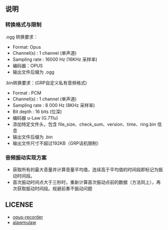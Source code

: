 ## 说明

### 转换格式与限制

.ogg 转换要求：

- Format: Opus
- Channel(s) : 1 channel (单声道)
- Sampling rate : 16000 Hz (16KHz 采样率)
- 编码器：OPUS
- 输出文件后缀为 .ogg

.bin转换要求：(GRP自定义私有音频格式)

- Format : PCM
- Channel(s) : 1 channel  (单声道)
- Sampling rate : 8 000 Hz  (8KHz 采样率)
- Bit depth : 16 bits (位深)
- 编码器 u-Law (G.711u)
- 添加特定文件头，包含 file_size、check_sum、version、time、ring.bin 信息
- 输出文件后缀为 .bin
- 输出文件尺寸不超过192KB（GRP话机限制）

### 音频振动实现方案

* 获取所有的最大音量并计算音量平均值，连续高于平均值的时间段即标记为振动时间段。
* 首次振动时间点大于三秒时，重新计算首次振动点前的数据（方法同上），再次获取振动时间段。规避前奏不振动问题

## LICENSE

- [opus-recorder](https://github.com/chris-rudmin/opus-recorder/blob/master/LICENSE.md)
- [alawmulaw](https://github.com/rochars/alawmulaw/blob/master/LICENSE)
